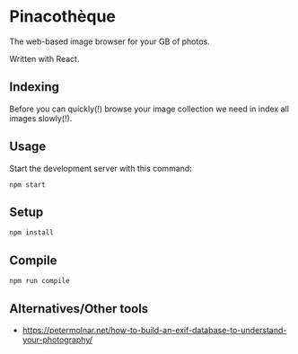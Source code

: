 Pinacothèque
===
 
The web-based image browser for your GB of photos.

Written with React.

Indexing
---

Before you can quickly(!) browse your image collection we need in index all images slowly(!).

Usage
---
 
Start the development server with this command:
 
```
npm start
```

Setup
---
 
```
npm install
```

Compile
---
 
```
npm run compile
```

Alternatives/Other tools
---

* https://petermolnar.net/how-to-build-an-exif-database-to-understand-your-photography/
